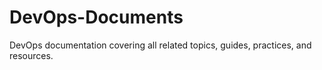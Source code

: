 # DevOps-Documents
DevOps documentation covering all related topics, guides, practices, and resources.
